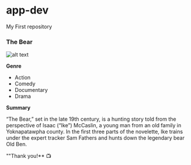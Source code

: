 # app-dev
My First repository
### The Bear 

![alt text](https://upload.wikimedia.org/wikipedia/en/thumb/7/74/The_Bear_2022_FX.png/220px-The_Bear_2022_FX.png)

**Genre**
- Action
- Comedy
- Documentary
- Drama

**Summary**
<p>“The Bear,” set in the late 19th century, is a hunting story told from the perspective of Isaac (“Ike”) McCaslin, 
a young man from an old family in Yoknapatawpha county. In the first three parts of the novelette,
Ike trains under the expert tracker Sam Fathers and hunts down the legendary bear Old Ben.</p>

""Thank you!** 📺


